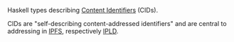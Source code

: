 Haskell types describing [Content Identifiers](https://github.com/multiformats/cid) (CIDs).

CIDs are "self-describing content-addressed identifiers" and are central to
addressing in [IPFS](https://ipfs.io), respectively [IPLD](https://ipld.io).
